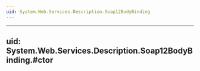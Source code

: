 ```yaml
---
uid: System.Web.Services.Description.Soap12BodyBinding
---
```


---
uid: System.Web.Services.Description.Soap12BodyBinding.#ctor
---
